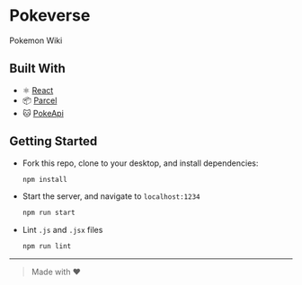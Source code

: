 # Pokeverse

Pokemon Wiki

## Built With
- ⚛️ [React](https://reactjs.org/)
- 📦 [Parcel](https://parceljs.org/)
- 🐱 [PokeApi](https://pokeapi.co/)

## Getting Started

- Fork this repo, clone to your desktop, and install dependencies:
  ```sh
  npm install
  ```
- Start the server, and navigate to `localhost:1234`
  ```sh
  npm run start
  ```
- Lint `.js` and `.jsx` files
  ```sh
  npm run lint
  ```

---

> Made with ♥️
